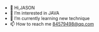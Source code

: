 - 👋 Hi,JASON
- 👀 I’m interested in JAVA
- 🌱 I’m currently learning new technique
- 📫 How to reach me 84579498@qq.com

<!---
jasonsun1985/jasonsun1985 is a ✨ special ✨ repository because its `README.md` (this file) appears on your GitHub profile.
You can click the Preview link to take a look at your changes.
--->
